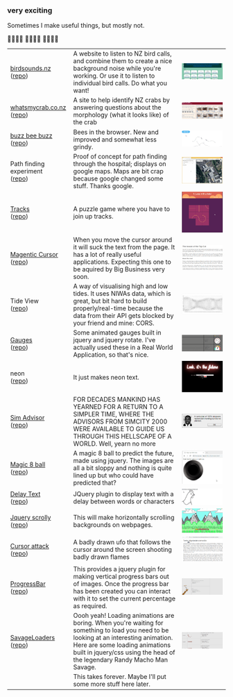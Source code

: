 ### very exciting 

Sometimes I make useful things, but mostly not.

:pig2::pig2::pig2::pig2: :pig2::pig2::pig2::pig2: :pig2::pig2::pig2::pig2: 

<table align="center">
    <tr>
        <td><a target="_blank" href="https://birdsounds.nz">birdsounds.nz</a>
    </br>(<a href="https://github.com/kelvinperrie/birds-go-twurp">repo</a>)
        </td>
        <td>A website to listen to NZ bird calls, and combine them to create a nice background noise while you're working. Or use it to listen to individual bird calls. Do what you want!</td>
        <td align="center"><img src="https://github.com/kelvinperrie/kelvinperrie/blob/main/images/birdsoundsnz.gif" alt="gif of birdsounds.nz website"></td>
    </tr>
    <tr>
        <td><a target="_blank" href="https://whatsmycrab.co.nz">whatsmycrab.co.nz</a>
        </br>(<a href="https://github.com/kelvinperrie/buzzbeebuzz">repo</a>)
        </td>
        <td>A site to help identify NZ crabs by answering questions about the morphology (what it looks like) of the crab</td>
        <td align="center"><img src="https://github.com/kelvinperrie/kelvinperrie/blob/main/images/whatsmycrab.gif" alt="gif of whatsmycrab.co.nz website"></td>
    </tr>
    <tr>
        <td><a target="_blank" href="https://beebuzz.netlify.app/">buzz bee buzz</a>
        </br>(<a href="https://github.com/kelvinperrie/buzzbeebuzz">repo</a>)
        </td>
        <td>Bees in the browser. New and improved and somewhat less grindy.</td>
        <td align="center"><img src="https://github.com/kelvinperrie/kelvinperrie/blob/main/images/buzzbeebuzz.gif" alt="gif of buzzbeebuzz"></td>
    </tr>
    <tr>
        <td>Path finding experiment
            <br/>(<a href="https://github.com/kelvinperrie/Path-Finding-Play">repo</a>)
        </td>
        <td>Proof of concept for path finding through the hospital; displays on google maps. Maps are bit crap because google changed some stuff. Thanks google.</td>
        <td align="center"><img src="https://github.com/kelvinperrie/kelvinperrie/blob/main/images/PathFinding-Example1.gif" alt="gif of pathfind experiment"></td>
    </tr>
    <tr>
        <td><a href="https://multitracks.netlify.app/">Tracks</a>
            <br/>(<a href="https://github.com/kelvinperrie/Tracks">repo</a>)
        </td>
        <td>A puzzle game where you have to join up tracks.</td>
        <td align="center"><img src="https://github.com/kelvinperrie/kelvinperrie/blob/main/images/tracks-example01.gif" alt="gif of tracks game"></td>
    </tr>
    <tr>
        <td><a href="https://magneticcursor.netlify.app/demo/demo.html">Magentic Cursor</a>
            <br/>(<a href="https://github.com/kelvinperrie/MagneticCursor">repo</a>)
        </td>
        <td>When you move the cursor around it will suck the text from the page. It has a lot of really useful applications. Expecting this one to be aquired by Big Business very soon.</td>
        <td align="center"><img src="https://github.com/kelvinperrie/kelvinperrie/blob/main/images/magneticcursor.gif" alt="gif of magentic cursor"></td>
    </tr>
    <tr>
        <td>Tide View
            <br/>(<a href="https://github.com/kelvinperrie/TideView">repo</a>)
        </td>
        <td>A way of visualising high and low tides. It uses NIWAs data, which is great, but bit hard to build properly/real-time because the data from their API gets blocked by your friend and mine: CORS.</td>
        <td align="center"><img src="https://github.com/kelvinperrie/kelvinperrie/blob/main/images/tidemapping-30days.png" alt="pic of tideview display"></td>
    </tr>
    <tr>
        <td><a href="https://gauges.netlify.app/examples.html">Gauges</a>
        <br/>(<a href="https://github.com/kelvinperrie/Gauges">repo</a>)
        </td>
        <td>Some animated gauges built in jquery and jquery rotate. I've actually used these in a Real World Application, so that's nice.</td>
        <td align="center"><img src="https://github.com/kelvinperrie/kelvinperrie/blob/main/images/gauges.gif" alt="gif of gauges in action"></td>
    </tr>
    <tr>
        <td>neon
        <br/>(<a href="https://github.com/kelvinperrie/neon">repo</a>)
        </td>
        <td>It just makes neon text.</td>
        <td align="center"><img src="https://github.com/kelvinperrie/kelvinperrie/blob/main/images/neon.gif" alt="gif of neon in action"></td>
    </tr>
    <tr>
        <td><a href="https://simadvisor.netlify.app/demo.html">Sim Advisor</a>
        <br/>(<a href="https://github.com/kelvinperrie/SimAdvisor">repo</a>)
        </td>
        <td>FOR DECADES MANKIND HAS YEARNED FOR A RETURN TO A SIMPLER TIME, WHERE THE ADVISORS FROM SIMCITY 2000 WERE AVAILABLE TO GUIDE US THROUGH THIS HELLSCAPE OF A WORLD. Well, yearn no more</td>
        <td align="center"><img src="https://github.com/kelvinperrie/kelvinperrie/blob/main/images/simadvisor.png" alt="pic of sim advisor output"></td>
    </tr>
    <tr>
        <td><a href="https://magiceight.netlify.app/">Magic 8 ball</a>
        <br/>(<a href="https://github.com/kelvinperrie/MagicEight">repo</a>)
        </td>
        <td>A magic 8 ball to predict the future, made using jquery. The images are all a bit sloppy and nothing is quite lined up but who could have predicted that?</td>
        <td align="center"><img src="https://github.com/kelvinperrie/kelvinperrie/blob/main/images/Magic8BallExample2.gif" alt="gif of magic 8 ball"></td>
    </tr>
    <tr>
        <td><a href="https://delaytext.netlify.app/demo.html">Delay Text</a>
        <br/>(<a href="https://github.com/kelvinperrie/DelayText">repo</a>)
        </td>
        <td>JQuery plugin to display text with a delay between words or characters</td>
        <td align="center"><img src="https://github.com/kelvinperrie/kelvinperrie/blob/main/images/delaytext.gif" alt="gif of delay text"></td>
    </tr>
    <tr>
        <td><a href="https://jqueryscrolly.netlify.app/examples/example1.html">Jquery scrolly</a>
        <br/>(<a href="https://github.com/kelvinperrie/jquery-scrolly">repo</a>)
        </td>
        <td>This will make horizontally scrolling backgrounds on webpages.</td>
        <td align="center"><img src="https://github.com/kelvinperrie/kelvinperrie/blob/main/images/jquery-scrolly.gif" alt="gif of jquery scrolly"></td>
    </tr>    
    <tr>
        <td><a href="https://cursorattack.netlify.app/src/everything.html">Cursor attack</a>
        <br/>(<a href="https://github.com/kelvinperrie/CursorAttack">repo</a>)
        </td>
        <td>A badly drawn ufo that follows the cursor around the screen shooting badly drawn flames</td>
        <td align="center"><img src="https://github.com/kelvinperrie/kelvinperrie/blob/main/images/cursorAttack1.gif" alt="gif of cursor attack"></td>
    </tr>
    <tr>
        <td><a href="https://progressbars.netlify.app/examples/examples.html">ProgressBar</a>
        <br/>(<a href="https://github.com/kelvinperrie/ProgressBar">repo</a>)
        </td>
        <td>This provides a jquery plugin for making vertical progress bars out of images. Once the progress bar has been created you can interact with it to set the current percentage as required.</td>
        <td align="center"><img src="https://github.com/kelvinperrie/kelvinperrie/blob/main/images/progressbar.gif" alt="gif of progressbar"></td>
    </tr>
    <tr>
        <td><a href="https://savageloaders.netlify.app/examples/examples.html">SavageLoaders</a>
        <br/>(<a href="https://github.com/kelvinperrie/SavageLoaders">repo</a>)
        </td>
        <td>Oooh yeah! Loading animations are boring. When you're waiting for something to load you need to be looking at an interesting animation. Here are some loading animations built in jquery/css using the head of the legendary Randy Macho Man Savage.</td>
        <td align="center"><img src="https://github.com/kelvinperrie/kelvinperrie/blob/main/images/savageloaders.gif" alt="gif of savageloaders"></td>
    </tr>
    <tr>
        <td></td>
        <td>This takes forever. Maybe I'll put some more stuff here later.</td>
        <td></td>
    </tr>
</table>




<!--

**kelvinperrie/kelvinperrie** is a ✨ _special_ ✨ repository because its `README.md` (this file) appears on your GitHub profile.

Here are some ideas to get you started:

- 🔭 I’m currently working on ...
- 🌱 I’m currently learning ...
- 👯 I’m looking to collaborate on ...
- 🤔 I’m looking for help with ...
- 💬 Ask me about ...
- 📫 How to reach me: ...
- 😄 Pronouns: ...
- ⚡ Fun fact: ...
-->
